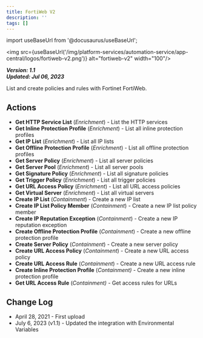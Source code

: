 ```yaml
---
title: FortiWeb V2
description: ''
tags: []
---
```

import useBaseUrl from '@docusaurus/useBaseUrl';

<img src={useBaseUrl('/img/platform-services/automation-service/app-central/logos/fortiweb-v2.png')} alt="fortiweb-v2" width="100"/>

***Version: 1.1  
Updated: Jul 06, 2023***

List and create policies and rules with Fortinet FortiWeb.

## Actions

* **Get HTTP Service List** (*Enrichment*) - List the HTTP services
* **Get Inline Protection Profile** (*Enrichment*) - List all inline protection profiles
* **Get IP List** (*Enrichment*) - List all IP lists
* **Get Offline Protection Profile** (*Enrichment*) - List all offline protection profiles
* **Get Server Policy** (*Enrichment*) - List all server policies
* **Get Server Pool** (*Enrichment*) - List all server pools
* **Get Signature Policy** (*Enrichment*) - List all signature policies
* **Get Trigger Policy** (*Enrichment*) - List all trigger policies
* **Get URL Access Policy** (*Enrichment*) - List all URL access policies
* **Get Virtual Server** (*Enrichment*) - List all virtual servers
* **Create IP List** (*Containment*) - Create a new IP list
* **Create IP List Policy Member** (*Containment*) - Create a new IP list policy member
* **Create IP Reputation Exception** (*Containment*) - Create a new IP reputation exception
* **Create Offline Protection Profile** (*Containment*) - Create a new offline protection profile
* **Create Server Policy** (*Containment*) - Create a new server policy
* **Create URL Access Policy** (*Containment*) - Create a new URL access policy
* **Create URL Access Rule** (*Containment*) - Create a new URL access rule
* **Create Inline Protection Profile** (*Containment) -* Create a new inline protection profile
* **Get URL Access Rule** (*Containment)* - Get access rules for URLs

## Change Log

* April 28, 2021 - First upload
* July 6, 2023 (v1.1) - Updated the integration with Environmental Variables
